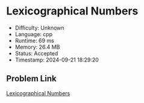 # Lexicographical Numbers

- Difficulty: Unknown
- Language: cpp
- Runtime: 69 ms
- Memory: 26.4 MB
- Status: Accepted
- Timestamp: 2024-09-21 18:29:20

## Problem Link
[Lexicographical Numbers](https://leetcode.com/problems/lexicographical-numbers)

